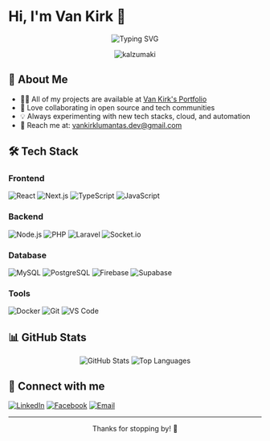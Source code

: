 # Hi, I'm Van Kirk 👋

<div align="center">
  <img src="https://readme-typing-svg.demolab.com?font=Fira+Code&weight=500&pause=1200&color=B983FF&center=true&vCenter=true&width=450&lines=Full-Stack+Developer;Open+Source+Contributor;Clean+Code+Believer;Always+Learning" alt="Typing SVG" />
</div>

<p align="center">
  <img src="https://komarev.com/ghpvc/?username=kalzumaki&label=Profile%20views&color=8f5eff&style=flat" alt="kalzumaki" />
</p>

## 🚀 About Me

- 👨‍💻 All of my projects are available at [Van Kirk's Portfolio](https://vankirk-portfolio.vercel.app/)
- 🤝 Love collaborating in open source and tech communities
- 💡 Always experimenting with new tech stacks, cloud, and automation
- 📧 Reach me at: vankirklumantas.dev@gmail.com

## 🛠️ Tech Stack

### Frontend
![React](https://img.shields.io/badge/React-20232A?style=for-the-badge&logo=react&logoColor=61DAFB)
![Next.js](https://img.shields.io/badge/Next.js-000000?style=for-the-badge&logo=next.js&logoColor=white)
![TypeScript](https://img.shields.io/badge/TypeScript-007ACC?style=for-the-badge&logo=typescript&logoColor=white)
![JavaScript](https://img.shields.io/badge/JavaScript-F7DF1E?style=for-the-badge&logo=javascript&logoColor=black)

### Backend
![Node.js](https://img.shields.io/badge/Node.js-43853D?style=for-the-badge&logo=node.js&logoColor=white)
![PHP](https://img.shields.io/badge/PHP-777BB4?style=for-the-badge&logo=php&logoColor=white)
![Laravel](https://img.shields.io/badge/Laravel-FF2D20?style=for-the-badge&logo=laravel&logoColor=white)
![Socket.io](https://img.shields.io/badge/Socket.io-black?style=for-the-badge&logo=socket.io&badgeColor=010101)

### Database
![MySQL](https://img.shields.io/badge/MySQL-00000F?style=for-the-badge&logo=mysql&logoColor=white)
![PostgreSQL](https://img.shields.io/badge/PostgreSQL-316192?style=for-the-badge&logo=postgresql&logoColor=white)
![Firebase](https://img.shields.io/badge/Firebase-039BE5?style=for-the-badge&logo=Firebase&logoColor=white)
![Supabase](https://img.shields.io/badge/Supabase-3ECF8E?style=for-the-badge&logo=supabase&logoColor=white)

### Tools
![Docker](https://img.shields.io/badge/Docker-2496ED?style=for-the-badge&logo=docker&logoColor=white)
![Git](https://img.shields.io/badge/Git-F05032?style=for-the-badge&logo=git&logoColor=white)
![VS Code](https://img.shields.io/badge/Visual_Studio_Code-0078D4?style=for-the-badge&logo=visual%20studio%20code&logoColor=white)

## 📊 GitHub Stats

<p align="center">
  <img src="https://github-readme-stats.vercel.app/api?username=kalzumaki&show_icons=true&theme=radical" alt="GitHub Stats" />
  <img src="https://github-readme-stats.vercel.app/api/top-langs?username=kalzumaki&show_icons=true&locale=en&layout=compact&theme=radical" alt="Top Languages" />
</p>

## 🤝 Connect with me

[![LinkedIn](https://img.shields.io/badge/LinkedIn-0077B5?style=for-the-badge&logo=linkedin&logoColor=white)](https://www.linkedin.com/in/van-kirk-lumantas-921b10357/)
[![Facebook](https://img.shields.io/badge/Facebook-1877F2?style=for-the-badge&logo=facebook&logoColor=white)](https://fb.com/kalzumaki.91)
[![Email](https://img.shields.io/badge/Email-D14836?style=for-the-badge&logo=gmail&logoColor=white)](mailto:vankirklumantas.dev@gmail.com)

---
<p align="center">Thanks for stopping by! 🚀</p>

